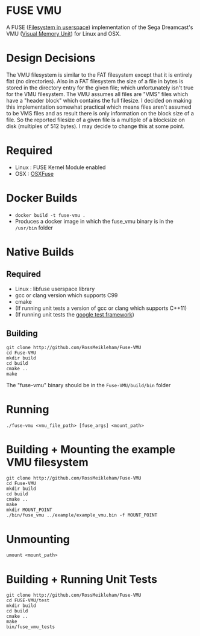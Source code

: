 # FUSE VMU

A FUSE ([Filesystem in userspace](https://en.wikipedia.org/wiki/Filesystem_in_Userspace)) 
implementation of the Sega Dreamcast's VMU ([Visual Memory Unit](https://en.wikipedia.org/wiki/VMU)) for Linux and OSX. 

# Design Decisions
The VMU filesystem is similar to the FAT filesystem except that
it is entirely flat (no directories). Also in a FAT filesystem 
the size of a file in bytes is stored in the directory entry for the 
given file; which unfortunately isn't true for the VMU filesystem. 
The VMU assumes all files are "VMS" files which have a "header block" 
which contains the full filesize. I decided on  making this implementation 
somewhat practical which means files aren't assumed to be VMS files
and as result there is only information on the block size of a file. 
So the reported filesize of a given file is a multiple of a blocksize on 
disk (multiples of 512 bytes). I may decide to change this at some point.

# Required
- Linux : FUSE Kernel Module enabled
- OSX : [OSXFuse]('http://osxfuse.github.com/')

# Docker Builds
- `docker build -t fuse-vmu .` 
- Produces a docker image in which the fuse_vmu binary is in the `/usr/bin` folder

# Native Builds

## Required
- Linux : libfuse userspace library
- gcc or clang version which supports C99
- cmake
- (If running unit tests a version of gcc or clang which supports C++11)
- (If running unit tests the [google test framework](https://github.com/google/googletest)) 

## Building
```
git clone http://github.com/RossMeikleham/Fuse-VMU
cd Fuse-VMU
mkdir build
cd build
cmake ..
make
```

The "fuse-vmu" binary should be in the `Fuse-VMU/build/bin` folder


# Running
`./fuse-vmu <vmu_file_path> [fuse_args] <mount_path>`

# Building + Mounting the example VMU filesystem
```
git clone http://github.com/RossMeikleham/Fuse-VMU
cd Fuse-VMU
mkdir build
cd build
cmake ..
make
mkdir MOUNT_POINT
./bin/fuse_vmu ../example/example_vmu.bin -f MOUNT_POINT
```


# Unmounting
`umount <mount_path>`

# Building + Running Unit Tests
```
git clone http://github.com/RossMeikleham/Fuse-VMU
cd FUSE-VMU/test
mkdir build
cd build
cmake ..
make
bin/fuse_vmu_tests
```
